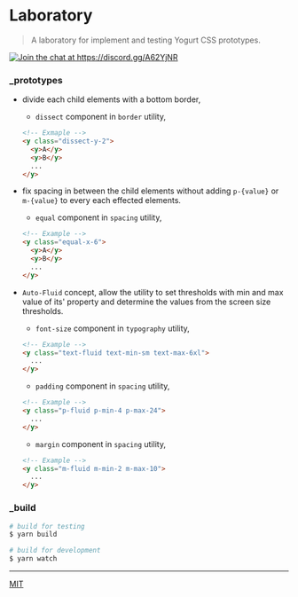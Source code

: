 # Laboratory

> A laboratory for implement and testing Yogurt CSS prototypes.

<p align="left">
  <a href="https://discord.gg/A62YjNR"
     target="_blank">
    <img title="Join the chat at https://discord.gg/A62YjNR"
         src="https://img.shields.io/badge/DISCORD-JOIN_CHANNEL_%E2%86%92-7289da.svg?style=flat">
  </a>
</p>

### _prototypes

- divide each child elements with a bottom border,

  - `dissect` component in `border` utility,

  ```html
  <!-- Exmaple -->
  <y class="dissect-y-2">
    <y>A</y>
    <y>B</y>
    ...
  </y>
  ```

- fix spacing in between the child elements without adding `p-{value}` or `m-{value}` to every each effected elements.

  - `equal` component in `spacing` utility,

  ```html
  <!-- Example -->
  <y class="equal-x-6">
    <y>A</y>
    <y>B</y>
    ...
  </y>
  ```

- `Auto-Fluid` concept, allow the utility to set thresholds with min and max value of its' property and determine the values from the screen size thresholds.

  - `font-size` component in `typography` utility,

  ```html
  <!-- Example -->
  <y class="text-fluid text-min-sm text-max-6xl">
    ...
  </y>
  ```
  - `padding` component in `spacing` utility,

  ```html
  <!-- Example -->
  <y class="p-fluid p-min-4 p-max-24">
    ...
  </y>
  ```
  - `margin` component in `spacing` utility,

  ```html
  <!-- Example -->
  <y class="m-fluid m-min-2 m-max-10">
    ...
  </y>
  ```

### _build

```bash
# build for testing
$ yarn build

# build for development
$ yarn watch
```

---

[MIT](https://github.com/yogurt-foundation/laboratory/blob/master/LICENSE)
